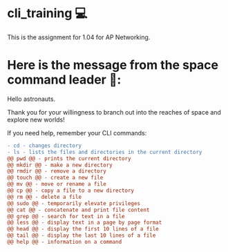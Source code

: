 # cli_training 💻
This is the assignment for 1.04 for AP Networking. 

# Here is the message from the space command leader 🚀: 

Hello astronauts. 

Thank you for your willingness to branch out 
into the reaches of space and explore new worlds!

If you need help, remember your CLI commands:
```diff
- cd - changes directory 
- ls - lists the files and directories in the current directory 
@@ pwd @@ - prints the current directory
@@ mkdir @@ - make a new directory 
@@ rmdir @@ - remove a directory 
@@ touch @@ - create a new file 
@@ mv @@ - move or rename a file 
@@ cp @@ - copy a file to a new directory 
@@ rm @@ - delete a file 
@@ sudo @@ - temporarily elevate privileges 
@@ cat @@ - concatenate and print file content 
@@ grep @@ - search for text in a file 
@@ less @@ - display text in a page by page format 
@@ head @@ - display the first 10 lines of a file
@@ tail @@ - display the last 10 lines of a file 
@@ help @@ - information on a command  
```


